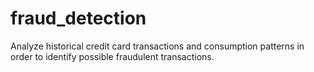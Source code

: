 # fraud_detection
Analyze historical credit card transactions and consumption patterns in order to identify possible fraudulent transactions.
